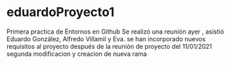 # eduardoProyecto1
Primera practica de Entornos en Github
Se realizó una reunión ayer , asistió Eduardo González, Alfredo Villamil y Eva.
se han incorporado nuevos requisitos al proyecto después de la reunión de proyecto del 11/01/2021
segunda modificacion y creacion de nueva rama
